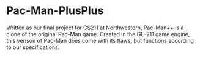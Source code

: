 # Pac-Man-PlusPlus

Written as our final project for CS211 at Northwestern, Pac-Man++ is a clone of the original Pac-Man game. Created in the GE-211 game engine, this verison of Pac-Man does come with its flaws, but functions according to our specifications. 
